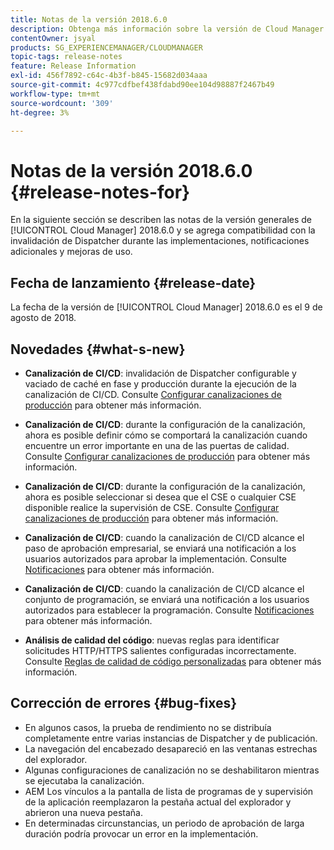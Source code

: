 ```yaml
---
title: Notas de la versión 2018.6.0
description: Obtenga más información sobre la versión de Cloud Manager 2018.6.0.
contentOwner: jsyal
products: SG_EXPERIENCEMANAGER/CLOUDMANAGER
topic-tags: release-notes
feature: Release Information
exl-id: 456f7892-c64c-4b3f-b845-15682d034aaa
source-git-commit: 4c977cdfbef438fdabd90ee104d98887f2467b49
workflow-type: tm+mt
source-wordcount: '309'
ht-degree: 3%

---
```


# Notas de la versión 2018.6.0 {#release-notes-for}

En la siguiente sección se describen las notas de la versión generales de [!UICONTROL Cloud Manager] 2018.6.0 y se agrega compatibilidad con la invalidación de Dispatcher durante las implementaciones, notificaciones adicionales y mejoras de uso.

## Fecha de lanzamiento {#release-date}

La fecha de la versión de [!UICONTROL Cloud Manager] 2018.6.0 es el 9 de agosto de 2018.

## Novedades {#what-s-new}

* **Canalización de CI/CD**: invalidación de Dispatcher configurable y vaciado de caché en fase y producción durante la ejecución de la canalización de CI/CD. Consulte [Configurar canalizaciones de producción](/help/using/production-pipelines.md) para obtener más información.

* **Canalización de CI/CD**: durante la configuración de la canalización, ahora es posible definir cómo se comportará la canalización cuando encuentre un error importante en una de las puertas de calidad. Consulte [Configurar canalizaciones de producción](/help/using/production-pipelines.md) para obtener más información.

* **Canalización de CI/CD**: durante la configuración de la canalización, ahora es posible seleccionar si desea que el CSE o cualquier CSE disponible realice la supervisión de CSE. Consulte [Configurar canalizaciones de producción](/help/using/production-pipelines.md) para obtener más información.

* **Canalización de CI/CD**: cuando la canalización de CI/CD alcance el paso de aprobación empresarial, se enviará una notificación a los usuarios autorizados para aprobar la implementación. Consulte [Notificaciones](/help/using/notifications.md) para obtener más información.

* **Canalización de CI/CD**: cuando la canalización de CI/CD alcance el conjunto de programación, se enviará una notificación a los usuarios autorizados para establecer la programación. Consulte [Notificaciones](/help/using/notifications.md) para obtener más información.

* **Análisis de calidad del código**: nuevas reglas para identificar solicitudes HTTP/HTTPS salientes configuradas incorrectamente. Consulte [Reglas de calidad de código personalizadas](/help/using/custom-code-quality-rules.md) para obtener más información.

## Corrección de errores {#bug-fixes}

* En algunos casos, la prueba de rendimiento no se distribuía completamente entre varias instancias de Dispatcher y de publicación.
* La navegación del encabezado desapareció en las ventanas estrechas del explorador.
* Algunas configuraciones de canalización no se deshabilitaron mientras se ejecutaba la canalización.
* AEM Los vínculos a la pantalla de lista de programas de y supervisión de la aplicación reemplazaron la pestaña actual del explorador y abrieron una nueva pestaña.
* En determinadas circunstancias, un periodo de aprobación de larga duración podría provocar un error en la implementación.
